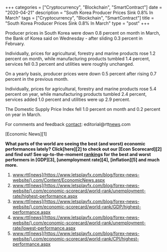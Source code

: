 +++
categories = ["Cryptocurrency", "Blockchain", "SmartContract"]
date = "2020-04-21"
description = "South Korea Producer Prices Sink 0.8% In March"
tags = ["Cryptocurrency", "Blockchain", "SmartContract"]
title = "South Korea Producer Prices Sink 0.8% In March"
type = "post"
+++

Producer prices in South Korea were down 0.8 percent on month in March,
the Bank of Korea said on Wednesday - after sliding 0.3 percent in
February.

Individually, prices for agricultural, forestry and marine products rose
1.2 percent on month, while manufacturing products tumbled 1.4 percent,
services fell 0.3 percent and utilities were roughly unchanged.

On a yearly basis, producer prices were down 0.5 percent after rising
0.7 percent in the previous month.

Individually, prices for agricultural, forestry and marine products rose
5.4 percent on year, while manufacturing products tumbled 2.4 percent,
services added 1.0 percent and utilities were up 2.9 percent.

The Domestic Supply Price Index fell 1.0 percent on month and 0.2
percent on year in March.

For comments and feedback [contact](https://www.playgroundfx.com/contact/): editorial@rtt[news](https://www.letsplayfx.com/blog/forex-news-website/).com

[Economic News][1]

 **What parts of the world are seeing the best (and worst) economic
performances lately? Click[here][2] to check out our [Econ Scorecard][2]
and find out! See up-to-the-moment [ranking](https://www.playgroundfx.com/blog/crypto-exchange-ranking/)s for the best and worst
performers in [GDP][3], [unemployment rate][4], [inflation][5] and much
more.**

   1. www.rtt[news](https://www.letsplayfx.com/blog/forex-news-website/).com/Content/EconomicNews.aspx
   2. www.rtt[news](https://www.letsplayfx.com/blog/forex-news-website/).com/economic-scorecard/world-rank/unemployment-rate/highest-performance.aspx
   3. www.rtt[news](https://www.letsplayfx.com/blog/forex-news-website/).com/economic-scorecard/world-rank/GDP/highest-performance.aspx
   4. www.rtt[news](https://www.letsplayfx.com/blog/forex-news-website/).com/economic-scorecard/world-rank/unemployment-rate/lowest-performance.aspx
   5. www.rtt[news](https://www.letsplayfx.com/blog/forex-news-website/).com/economic-scorecard/world-rank/CPI/highest-performance.aspx
